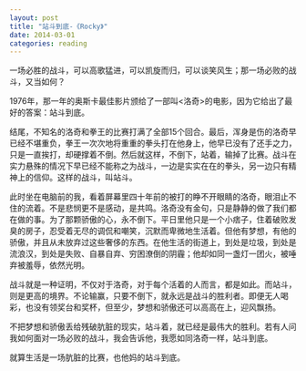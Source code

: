 ```yaml
---
layout: post
title: "站斗到底-《Rocky》"
date: 2014-03-01
categories: reading
---
```


一场必胜的战斗，可以高歌猛进，可以凯旋而归，可以谈笑风生；那一场必败的战斗，又当如何？

1976年，那一年的奥斯卡最佳影片颁给了一部叫<洛奇>的电影，因为它给出了最好的答案：站斗到底。

结尾，不知名的洛奇和拳王的比赛打满了全部15个回合。最后，浑身是伤的洛奇早已经不堪重负，拳王一次次地将重重的拳头打在他身上，他早已没有了还手之力，只是一直挨打，却硬撑着不倒。然后就这样，不倒下，站着，输掉了比赛。战斗在实力悬殊的情况下早已经不能称之为战斗，一边是实实在在的拳头，另一边只有精神上的信仰。这样的战斗，叫站斗。

此时坐在电脑前的我，看着屏幕里四十年前的被打的睁不开眼睛的洛奇，眼泪止不住的流着。不是悲悯更不是感动，是共鸣。洛奇没有金句，只是静静的做了我们都在做的事。为了那颗骄傲的心，永不倒下。平日里他只是一个小痞子，住着破败发臭的房子，忍受着无尽的调侃和嘲笑，沉默而卑微地生活着。但他有梦想，有他的骄傲，并且从未放弃过这些奢侈的东西。在他生活的街道上，到处是垃圾，到处是流浪汉，到处是失败、自暴自弃、穷困潦倒的阴霾；他却如同一盏灯一团火，被唾弃被羞辱，依然光明。

战斗就是一种证明，不仅对于洛奇，对于每个活着的人而言，都是如此。而站斗，则是更高的境界。不论输赢，只要不倒下，就永远是战斗的胜利者。即便无人喝彩，也没有领奖台和奖杯，但至少，梦想和骄傲还可以高高在上，迎风飘扬。

不把梦想和骄傲丢给残破肮脏的现实，站斗着，就已经是最伟大的胜利。若有人问我如何面对一场必败的战斗，我会告诉他，我愿如同洛奇一样，站斗到底。

就算生活是一场肮脏的比赛，也他妈的站斗到底。